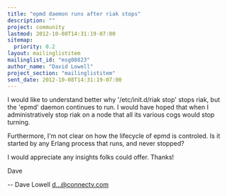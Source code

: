 ```yaml
---
title: "epmd daemon runs after riak stops"
description: ""
project: community
lastmod: 2012-10-08T14:31:19-07:00
sitemap:
  priority: 0.2
layout: mailinglistitem
mailinglist_id: "msg08823"
author_name: "David Lowell"
project_section: "mailinglistitem"
sent_date: 2012-10-08T14:31:19-07:00
---
```



I would like to understand better why '/etc/init.d/riak stop' stops riak, but 
the 'epmd' daemon continues to run. I would have hoped that when I 
administratively stop riak on a node that all its various cogs would stop 
turning. 

Furthermore, I'm not clear on how the lifecycle of epmd is controled. Is it 
started by any Erlang process that runs, and never stopped?

I would appreciate any insights folks could offer. Thanks!

Dave

--
Dave Lowell
d...@connectv.com

